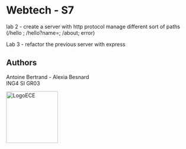 # Webtech - S7

lab 2 - create a server with http protocol
manage different sort of paths (/hello ; /hello?name=; /about; error)


Lab 3 - refactor the previous server with express

## Authors

Antoine Bertrand - Alexia Besnard  
ING4 SI GR03  

<img width="140" alt="LogoECE" src="https://user-images.githubusercontent.com/58394970/195039752-ea73e24a-1a46-4ee2-99bc-d3a97af27699.png">
